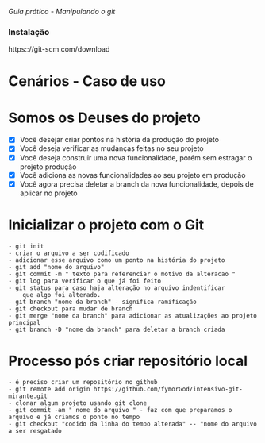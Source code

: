 *Guia prático - Manipulando o git*

### Instalação 

https:://git-scm.com/download

# Cenários - Caso de uso

# Somos os Deuses do projeto
- [x] Você desejar criar pontos na história da produção do projeto
- [x] Você deseja verificar as mudanças feitas no seu projeto
- [x] Você deseja construir uma nova funcionalidade, porém sem estragar o projeto produção
- [x] Você adiciona as novas funcionalidades ao seu projeto em produção
- [x] Você agora precisa deletar a branch da nova funcionalidade, depois de aplicar no projeto

# Inicializar o projeto com o Git
	- git init
	- criar o arquivo a ser codificado
	- adicionar esse arquivo como um ponto na história do projeto
	- git add "nome do arquivo"
	- git commit -m " texto para referenciar o motivo da alteracao "
	- git log para verificar o que já foi feito
	- git status para caso haja alteração no arquivo indentificar
		que algo foi alterado.
	- git branch "nome da branch" - significa ramificação
	- git checkout para mudar de branch
	- git merge "nome da branch" para adicionar as atualizações ao projeto principal
	- git branch -D "nome da branch" para deletar a branch criada
# Processo pós criar repositório local
    - é preciso criar um repositório no github
    - git remote add origin https://github.com/fymorGod/intensivo-git-mirante.git
    - clonar algum projeto usando git clone
    - git commit -am " nome do arquivo " - faz com que preparamos o arquivo e já criamos o ponto no tempo
    - git checkout "codido da linha do tempo alterada" -- "nome do arquivo a ser resgatado
